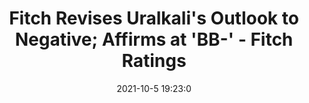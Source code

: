 ---
"title": "Fitch Revises Uralkali's Outlook to Negative; Affirms at 'BB-' - Fitch Ratings"
"date": "2021-10-5 19:23:0"
"feed_name": "GOOGLENEWSMINING"
"feed_website": "https://news.google.com/search?q=mining%2Bincident&hl=en-US&gl=US&ceid=US:en"
"feed_rss": "https://news.google.com/rss/search?q=mining%2Bincident&hl=en-US&gl=US&ceid=US:en"
"link": "https://www.fitchratings.com/research/corporate-finance/fitch-revises-uralkali-outlook-to-negative-affirms-at-bb-05-10-2021"
"source": "{'href': 'https://www.fitchratings.com', 'title': 'Fitch Ratings'}"
"file": "_posts/2021-1-1-57d21d6a4eb348ecbb2daaa4cd7761b93ff8636d.md"
"accident": "0"
"drilling": "0"
"dead": "0"
"injured": "0"
"arrested": "0"
"place": "unknown place"
"where": "unknown site"
"causes": "unknown"
"place_uri": "unknown place"
---